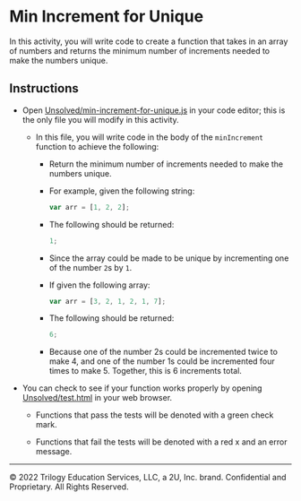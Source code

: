 # Min Increment for Unique

In this activity, you will write code to create a function that takes in an array of numbers and returns the minimum number of increments needed to make the numbers unique.

## Instructions

* Open [Unsolved/min-increment-for-unique.js](Unsolved/min-increment-for-unique.js) in your code editor; this is the only file you will modify in this activity.

  * In this file, you will write code in the body of the `minIncrement` function to achieve the following:

    * Return the minimum number of increments needed to make the numbers unique.

    * For example, given the following string:

      ```js
      var arr = [1, 2, 2];
      ```

    * The following should be returned:

      ```js
      1;
      ```

    * Since the array could be made to be unique by incrementing one of the number `2`s by `1`.

    * If given the following array:

      ```js
      var arr = [3, 2, 1, 2, 1, 7];
      ```

    * The following should be returned:

      ```js
      6;
      ```

    * Because one of the number 2s could be incremented twice to make 4, and one of the number 1s could be incremented four times to make 5. Together, this is 6 increments total.

* You can check to see if your function works properly by opening [Unsolved/test.html](Unsolved/test.html) in your web browser.

  * Functions that pass the tests will be denoted with a green check mark.

  * Functions that fail the tests will be denoted with a red x and an error message.

---
© 2022 Trilogy Education Services, LLC, a 2U, Inc. brand. Confidential and Proprietary. All Rights Reserved.
